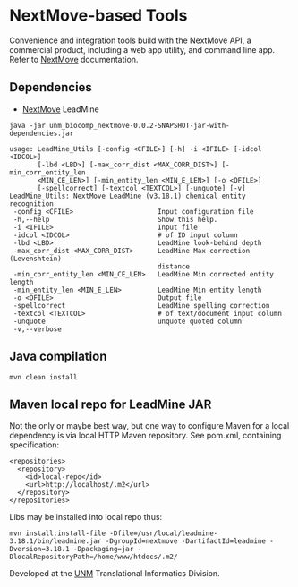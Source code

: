 # NextMove-based Tools


Convenience and integration tools build with the NextMove API, a commercial product,
including a web app utility, and command line app. Refer to
[NextMove](https://nextmovesoftware.com "NextMove website")
documentation.

## Dependencies

* [NextMove](https://nextmovesoftware.com "NextMove website") LeadMine


```
java -jar unm_biocomp_nextmove-0.0.2-SNAPSHOT-jar-with-dependencies.jar

usage: LeadMine_Utils [-config <CFILE>] [-h] -i <IFILE> [-idcol <IDCOL>]
       [-lbd <LBD>] [-max_corr_dist <MAX_CORR_DIST>] [-min_corr_entity_len
       <MIN_CE_LEN>] [-min_entity_len <MIN_E_LEN>] [-o <OFILE>]
       [-spellcorrect] [-textcol <TEXTCOL>] [-unquote] [-v]
LeadMine_Utils: NextMove LeadMine (v3.18.1) chemical entity recognition
 -config <CFILE>                     Input configuration file
 -h,--help                           Show this help.
 -i <IFILE>                          Input file
 -idcol <IDCOL>                      # of ID input column
 -lbd <LBD>                          LeadMine look-behind depth
 -max_corr_dist <MAX_CORR_DIST>      LeadMine Max correction (Levenshtein)
                                     distance
 -min_corr_entity_len <MIN_CE_LEN>   LeadMine Min corrected entity length
 -min_entity_len <MIN_E_LEN>         LeadMine Min entity length
 -o <OFILE>                          Output file
 -spellcorrect                       LeadMine spelling correction
 -textcol <TEXTCOL>                  # of text/document input column
 -unquote                            unquote quoted column
 -v,--verbose
```

## Java compilation

```
mvn clean install
```

## Maven local repo for LeadMine JAR

Not the only or maybe best way, but one way to configure Maven for a 
local dependency is via local HTTP Maven repository. See pom.xml, containing
specification:

```
<repositories>
  <repository>
    <id>local-repo</id>
    <url>http://localhost/.m2</url>
  </repository>
</repositories>
```

Libs may be installed into local repo thus:

```
mvn install:install-file -Dfile=/usr/local/leadmine-3.18.1/bin/leadmine.jar -DgroupId=nextmove -DartifactId=leadmine -Dversion=3.18.1 -Dpackaging=jar -DlocalRepositoryPath=/home/www/htdocs/.m2/
```

Developed at the [UNM](http://www.unm.edu) Translational Informatics Division.

